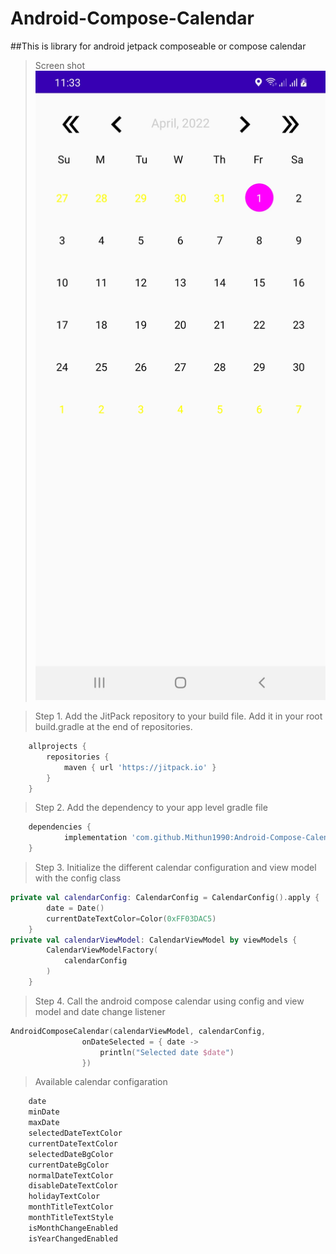 # Android-Compose-Calendar
##This is library for android jetpack composeable or compose calendar
>Screen shot
![alt text](https://github.com/Mithun1990/Android-Compose-Calendar/blob/master/Screenshot_20220208-233329_AndroidComposeCalendar.jpg)

>Step 1. Add the JitPack repository to your build file. Add it in your root build.gradle at the end of repositories.
```gradle
	allprojects {
		repositories {
			maven { url 'https://jitpack.io' }
		}
	}
```
>Step 2. Add the dependency to your app level gradle file
```gradle
	dependencies {
	        implementation 'com.github.Mithun1990:Android-Compose-Calendar:1.0.0-alpha03'
	}
```
>Step 3. Initialize the different calendar configuration and view model with the config class
```kotlin
private val calendarConfig: CalendarConfig = CalendarConfig().apply {
        date = Date()
        currentDateTextColor=Color(0xFF03DAC5)
    }
private val calendarViewModel: CalendarViewModel by viewModels {
        CalendarViewModelFactory(
            calendarConfig
        )
    }
 ```
>Step 4. Call the android compose calendar using config and view model and date change listener 
```kotlin
AndroidComposeCalendar(calendarViewModel, calendarConfig,
                onDateSelected = { date ->
                    println("Selected date $date")
                })
```
>Available calendar configaration
```kotlin
    date
    minDate
    maxDate
    selectedDateTextColor 
    currentDateTextColor
    selectedDateBgColor 
    currentDateBgColor 
    normalDateTextColor 
    disableDateTextColor 
    holidayTextColor
    monthTitleTextColor
    monthTitleTextStyle 
    isMonthChangeEnabled 
    isYearChangedEnabled
 ```
